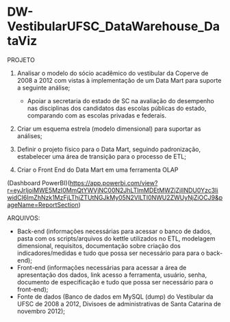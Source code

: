 # DW-VestibularUFSC_DataWarehouse_DataViz

PROJETO
1. Analisar o modelo do sócio acadêmico do vestibular da Coperve de
2008 a 2012 com vistas à implementação de um Data Mart para
suporte a seguinte análise;

	- Apoiar a secretaria do estado de SC na avaliação do desempenho nas disciplinas dos
	  candidatos das escolas públicas do estado, comparando com as escolas privadas e
	  federais.

2. Criar um esquema estrela (modelo dimensional) para suportar as
análises;

3. Definir o projeto físico para o Data Mart, seguindo padronização,
estabelecer uma área de transição para o processo de ETL;

4. Criar o Front End do Data Mart em uma ferramenta OLAP

(Dashboard PowerBI)(https://app.powerbi.com/view?r=eyJrIjoiMWE5MzI0MmQtYWVjNC00N2JhLTlmMDEtMWZjZjllNDU0Yzc3IiwidCI6ImZhNzk1MzFjLThjZTUtNGJkMy05N2VlLTI0NWU2ZWUyNjZiOCJ9&pageName=ReportSection)

ARQUIVOS:
- Back-end (informações necessárias para acessar o banco de dados, pasta com os
scripts/arquivos do kettle utilizados no ETL, modelagem dimensional, requisitos,
documentação sobre criação dos indicadores/medidas e tudo que possa ser
necessário para para o back-end);
- Front-end (informações necessárias para acessar a área de apresentação dos
dados, link acesso a ferramenta, usuário, senha, documento de especificação e tudo
que possa ser necessário para o front-end);
- Fonte de dados (Banco de dados em MySQL (dump) do Vestibular da UFSC de 2008 a 2012, Divisoes de administrativas de Santa Catarina de novembro 2012);





